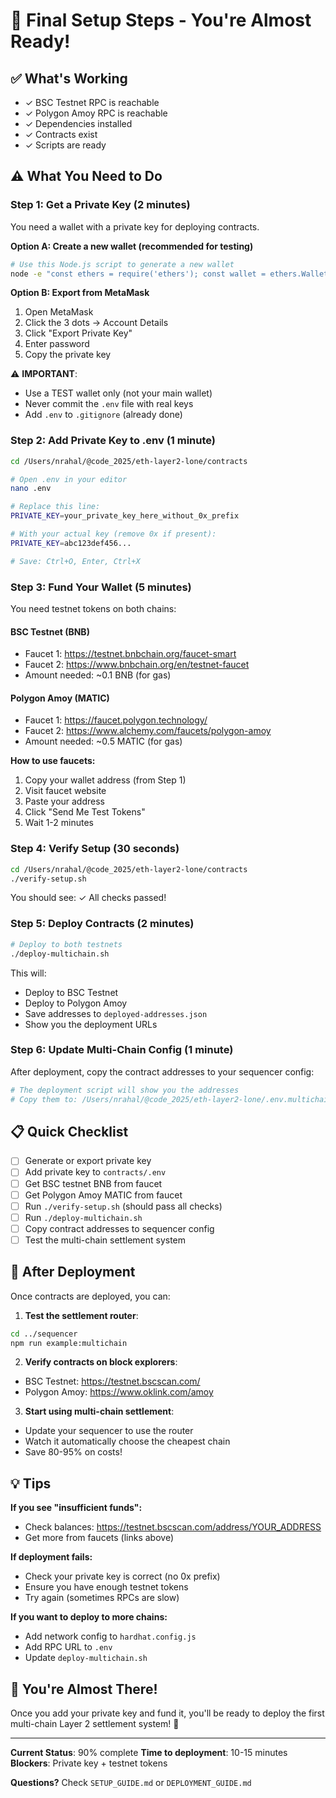 # 🎯 Final Setup Steps - You're Almost Ready!

## ✅ What's Working

- ✓ BSC Testnet RPC is reachable
- ✓ Polygon Amoy RPC is reachable
- ✓ Dependencies installed
- ✓ Contracts exist
- ✓ Scripts are ready

## ⚠️ What You Need to Do

### Step 1: Get a Private Key (2 minutes)

You need a wallet with a private key for deploying contracts.

**Option A: Create a new wallet (recommended for testing)**
```bash
# Use this Node.js script to generate a new wallet
node -e "const ethers = require('ethers'); const wallet = ethers.Wallet.createRandom(); console.log('Address:', wallet.address); console.log('Private Key:', wallet.privateKey);"
```

**Option B: Export from MetaMask**
1. Open MetaMask
2. Click the 3 dots → Account Details
3. Click "Export Private Key"
4. Enter password
5. Copy the private key

⚠️ **IMPORTANT**: 
- Use a TEST wallet only (not your main wallet)
- Never commit the `.env` file with real keys
- Add `.env` to `.gitignore` (already done)

### Step 2: Add Private Key to .env (1 minute)

```bash
cd /Users/nrahal/@code_2025/eth-layer2-lone/contracts

# Open .env in your editor
nano .env

# Replace this line:
PRIVATE_KEY=your_private_key_here_without_0x_prefix

# With your actual key (remove 0x if present):
PRIVATE_KEY=abc123def456...

# Save: Ctrl+O, Enter, Ctrl+X
```

### Step 3: Fund Your Wallet (5 minutes)

You need testnet tokens on both chains:

#### BSC Testnet (BNB)
- Faucet 1: https://testnet.bnbchain.org/faucet-smart
- Faucet 2: https://www.bnbchain.org/en/testnet-faucet
- Amount needed: ~0.1 BNB (for gas)

#### Polygon Amoy (MATIC)
- Faucet 1: https://faucet.polygon.technology/
- Faucet 2: https://www.alchemy.com/faucets/polygon-amoy
- Amount needed: ~0.5 MATIC (for gas)

**How to use faucets:**
1. Copy your wallet address (from Step 1)
2. Visit faucet website
3. Paste your address
4. Click "Send Me Test Tokens"
5. Wait 1-2 minutes

### Step 4: Verify Setup (30 seconds)

```bash
cd /Users/nrahal/@code_2025/eth-layer2-lone/contracts
./verify-setup.sh
```

You should see: ✓ All checks passed!

### Step 5: Deploy Contracts (2 minutes)

```bash
# Deploy to both testnets
./deploy-multichain.sh
```

This will:
- Deploy to BSC Testnet
- Deploy to Polygon Amoy
- Save addresses to `deployed-addresses.json`
- Show you the deployment URLs

### Step 6: Update Multi-Chain Config (1 minute)

After deployment, copy the contract addresses to your sequencer config:

```bash
# The deployment script will show you the addresses
# Copy them to: /Users/nrahal/@code_2025/eth-layer2-lone/.env.multichain.example
```

## 📋 Quick Checklist

- [ ] Generate or export private key
- [ ] Add private key to `contracts/.env`
- [ ] Get BSC testnet BNB from faucet
- [ ] Get Polygon Amoy MATIC from faucet
- [ ] Run `./verify-setup.sh` (should pass all checks)
- [ ] Run `./deploy-multichain.sh`
- [ ] Copy contract addresses to sequencer config
- [ ] Test the multi-chain settlement system

## 🚀 After Deployment

Once contracts are deployed, you can:

1. **Test the settlement router**:
```bash
cd ../sequencer
npm run example:multichain
```

2. **Verify contracts on block explorers**:
- BSC Testnet: https://testnet.bscscan.com/
- Polygon Amoy: https://www.oklink.com/amoy

3. **Start using multi-chain settlement**:
- Update your sequencer to use the router
- Watch it automatically choose the cheapest chain
- Save 80-95% on costs!

## 💡 Tips

**If you see "insufficient funds":**
- Check balances: https://testnet.bscscan.com/address/YOUR_ADDRESS
- Get more from faucets (links above)

**If deployment fails:**
- Check your private key is correct (no 0x prefix)
- Ensure you have enough testnet tokens
- Try again (sometimes RPCs are slow)

**If you want to deploy to more chains:**
- Add network config to `hardhat.config.js`
- Add RPC URL to `.env`
- Update `deploy-multichain.sh`

## 🎊 You're Almost There!

Once you add your private key and fund it, you'll be ready to deploy the first multi-chain Layer 2 settlement system! 🚀

---

**Current Status**: 90% complete
**Time to deployment**: 10-15 minutes
**Blockers**: Private key + testnet tokens

**Questions?** Check `SETUP_GUIDE.md` or `DEPLOYMENT_GUIDE.md`
